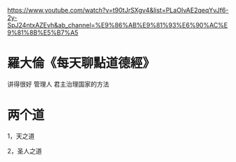 https://www.youtube.com/watch?v=t90tJrSXgv4&list=PLaOIvAE2qeqYvJf6-2y-SpJ24ntxAZEvh&ab_channel=%E9%86%AB%E9%81%93%E6%90%AC%E9%81%8B%E5%B7%A5

# 羅大倫《每天聊點道德經》
讲得很好 管理人 君主治理国家的方法

# 两个道
1，天之道

2，圣人之道
